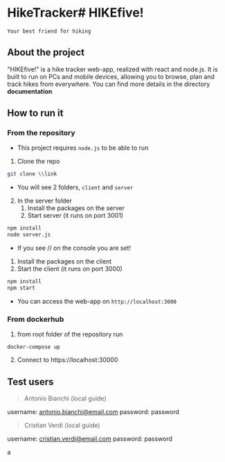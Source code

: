 # HikeTracker# HIKEfive!
`Your best friend for hiking`

## About the project
"HIKEfive!" is a hike tracker web-app, realized with react and node.js.
It is built to run on PCs and mobile devices, allowing you to browse, plan and track hikes from everywhere.
You can find more details in the directory **documentation**

## How to run it
### From the repository
- This project requires `node.js` to be able to run

1. Clone the repo
```bash
git clone \\link
```
- You will see 2 folders, `client` and `server`

2. In the server folder
	1. Install the packages on the server
	2. Start server (it runs on port 3001)
```bash
npm install
node server.js
```
- If you see // on the console you are set!


1. Install the packages on the client
2. Start the client (it runs on port 3000)
```bash
npm install
npm start
```
- You can access the web-app on `http://localhost:3000`

### From dockerhub

1. from root folder of the repository run

```
docker-compose up
```

2. Connect to https://localhost:30000

## Test users
> Antonio Bianchi (local guide)

username: antonio.bianchi@email.com
password: password

> Cristian Verdi (local guide)

username: cristian.verdi@email.com
password: password

a